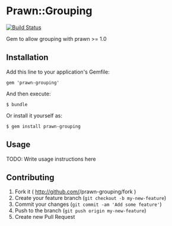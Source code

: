 # Prawn::Grouping

[![Build Status](https://travis-ci.org/ddengler/prawn-grouping.png?branch=master)](https://travis-ci.org/ddengler/prawn-grouping)

Gem to allow grouping with prawn >= 1.0

## Installation

Add this line to your application's Gemfile:

    gem 'prawn-grouping'

And then execute:

    $ bundle

Or install it yourself as:

    $ gem install prawn-grouping

## Usage

TODO: Write usage instructions here

## Contributing

1. Fork it ( http://github.com/<my-github-username>/prawn-grouping/fork )
2. Create your feature branch (`git checkout -b my-new-feature`)
3. Commit your changes (`git commit -am 'Add some feature'`)
4. Push to the branch (`git push origin my-new-feature`)
5. Create new Pull Request
